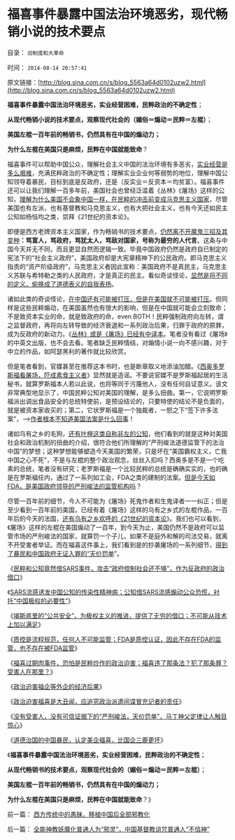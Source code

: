 # 福喜事件暴露中国法治环境恶劣，现代畅销小说的技术要点

目录： `旧制度和大革命` 

时间： `2014-08-14 20:57:41` 

原文链接：[http://blog.sina.com.cn/s/blog_5563a64d0102uzw2.html](http://blog.sina.com.cn/s/blog_5563a64d0102uzw2.html)

**福喜事件暴露中国法治环境恶劣，实业经营困难，民粹政治的不确定性**；

**从现代畅销小说的技术要点，观察现代社会的（媚俗＝煽动＝民粹＝左棍）**；

**美国左棍一百年前的畅销书，仍然具有在中国的煽动力；**

**为什么左棍在美国只是麻烦，民粹在中国就能致命**？

福喜事件可以帮助中国公众，理解社会主义中国的法治环境有多恶劣，[实业经营是多么艰难](../../../2008/5/4/实业难！中国市场其实非常小!.md)，充满民粹政治的不确定性；理解实业企业何等弱势的地位，理解中国公知领导着暴民，目标到底是反政府，还是（反实业＝反资本＝均贫富）。福喜事件还可以让我们理解一百多年前，美国社会也曾经泛滥着《丛林》《屠场》这样的公知，[理解为什么美国不会象中国一样，在民粹的冲击前变成马克思主义国家](../../../2010/3/19/魔鬼三招几乎征服了美国.md)，尽管美国也有左派，也有基督教和马克思主义，也有大把社会主义，也有今天还如民主公知如杨恒均之类，崇拜《21世纪的资本论》。

即便是西方老牌资本主义国家，作为畅销书的技术要点，[仍然离不开魔鬼三招及其变种](../../../2010/3/17/征服“最理性的德意志民族”的魔鬼三招！.md)**：骂富人，骂政府，骂犹太人，骂敌对国家，号称为最穷的人代言**。这条与中国今天并无不同，而且更显自然而逻辑一致。毕竟中国政府仍然是政府自已制定的宪法下的“社会主义政府”，美国政府却是大宪章精神下的公民政府。即马克思主义指责的“资产阶级政府”，马克思主义者因此宣称：美国政府不是真民主，马克思主义苏联与希特勒之类的人民政府，才是真正的民主。看似奇谈怪论，[显然是将不同的定义，偷换成了道德表义的自我表扬](../../../2009/12/21/“自我评分测不准”，计划经济的死穴.md)。

诸如此类的奇谈怪论，[在中国还有可能被打压，但是在美国就不可能被打压](../../../2012/7/12/食品安全的竭斯底酝酿着民粹冲击波.md)。但同样是这些民粹煽动，在美国虽然也有很大的影响，但是在中国就可能会立刻致命；不是致资本实业的命，就是致政府的命，even
BOTH！民粹强制政府向左转，谓之监督政府，再将向左转导致的经济衰退和一系列政治后果，归罪于政府的原罪，成为反政府的新动力。《[丛林》或是《屠场》已经有中译本](../../../2011/6/10/汤姆叔叔竭斯底里的小屋和丛林.md)。笔者没有看过《屠场》的中英文出版，也不会去看。笔者缺乏民粹情结，对煽情小说一向不感兴趣，对于中立的作品，如阿瑟黑利的著作就比较欣赏。

但是笔者看到，官媒甚至在推荐这本书时，也是断章取义地添油加醋。《[西奥多罗斯福看屠场，吓成素食主义者](http://gzdaily.dayoo.com/html/2010-04/03/content_918899.htm)》显然就是造谣。不要说官媒不是罗斯福起居的生活秘书，就算罗斯福本人若以此说，也将等同于污蔑他人，没有任何自证意义。该文非常典型地显示了，中国民粹公知对美国的理解，是多么扭曲。第一，它说明罗斯福派出调出食品安全的总统特使前，是预设结论的，只要特使的结论不是负面的，就是被资本家收买的；第二，它状罗斯福是一个独裁者，一怒之下“签下许多法案”，——>[作者根本不知道美国法案是什么回事](../../../2013/10/18/谁掌握着美国的立法权？美国政治中存在“立法权”吗？.md)！

诸如乌有之乡的毛狗，[还有叶檀这类自称非左的公知](../../../2013/7/19/自由放任和政府监管的各自前提，兼谈薛兆丰与叶檀的共识.md)，他们看到的就是这种对美国社会和政治机制的扭曲的介绍，很符合他们所理解的“严刑峻法道德监管下的法治中国”的梦想；这种梦想能够塑造今天美国的繁荣，只是坏在“美国霸权主义，亡我中国之心不死”，不是与左棍的整个政治观念，丝丝入扣吗？西奥多是不是一个吃素的总统，笔者没有研究；老罗斯福是一个比较民粹的总统是确确实实的，也的确是在罗斯福任内，通过了一系列如工会，FDA之类的建制的法案。[但是今天如FDA，是美国政府领导的严刑峻法的监管机构吗](../../../2010/7/30/市场经济没有官方认证;FDA不是行政管制.md)？

尽管一百年前的细节，今人不可能为《屠场》死鬼作者和生鬼译者一一纠正；但是至少看到一百年前的美国，已经有着《屠场》这样的乌有之乡式的左棍作品，一百年后的今天的法国，[还有乌有之乡欢呼的《21世纪的资本论](../../../2014/6/23/中国公知和西方左派的愚昧、反动、落后，及他们的作品.md)》。我们也可以看到，《屠场》这样的左棍在美国煽动了一百年，到今天为止，美国仍然不是政府可以监管市场的严刑峻法的国家，就算罚一个子儿，如果不是庭外和解的司法交易，就离不开受害者举证。而在福喜这件事上，我们看到是的抄袭屠场的一系列细节，[得到了暴民和中国政府无证入罪的“天价罚单](../../../2014/8/12/政治迫害福喜的唯一结果，是食品和服务行业国有化.md)”。

《[民粹和公知竟然借SARS事件，攻击“政府控制社会还不够”，作为反政府的政治借口](../../../2014/7/5/俺国民粹推动的国进民退，兼谈SARS事变后的竭斯底里.md)》

《[SARS流感诱发中国公知的传染性精神病；公知借SARS流感煽动公众恐慌，衬托“中国极权的必要性”](../../../2014/7/9/SARS流感诱发中国公知的传染性精神病.md)》

《[竭斯底里的“公共安全”，为极权主义的推进，提供了无穷的借口；不可能从技术上加以满足](../../../2014/7/15/竭斯底里的“公共安全”，为极权主义的推进，提供了无穷的借口；.md)》

《[质控是流程规范，任何人不可能监管；FDA是质控认证，因此不存在FDA的监管，也不存在被FDA监管](../../../2014/7/14/中国官方和公知，都不能区别“质检vs质控”，及FDA；.md)》

《[福喜过期肉事件，恐怕是民粹炒作的政治迫害；福喜违了那条法？犯了那条罪？受害人在那里？](../../../2014/8/9/福喜过期肉事件，恐怕是民粹炒作的政治迫害.md)》

《[政治迫害福企等外企的经济后果](../../../2014/8/10/政治迫害福企等外企的经济后果.md)》

《[政治迫害福喜是大丑闻，应追究政治派遣间谍冒充记者的责任](../../../2014/8/11/政治迫害福喜是严重损害中国形象的国际丑闻.md)》

《[没有受害人，没有可信证据下的“严刑峻法，天价罚单”，马丁神父定律让人触目惊心](../../../2014/8/12/政治迫害福喜的唯一结果，是食品和服务行业国有化.md)》

《[道德治国的中国暴民，认定美企福喜，比国企三鹿更坏](../../../2014/8/13/道德治国的中国暴民，认定美企福喜，比国企三鹿更坏.md)》

《**福喜事件暴露中国法治环境恶劣，实业经营困难，民粹政治的不确定性**；

**从现代畅销书的技术要点，观察现代社会的（媚俗＝煽动＝民粹＝左棍）**；

**美国左棍一百年前的畅销书，仍然具有在中国的煽动力；**

**为什么左棍在美国只是麻烦，民粹在中国就能致命**？》

前一篇： [西方传统中的愚昧，移植中国后全部邪教化](../../../2014/8/14/西方传统中的愚昧，移植中国后全部邪教化.md)

后一篇： [全能神教妖魔化普通人为“邪灵”，中国基督教诅咒普通人“不信神”](../../../2014/8/13/全能神教妖魔化普通人为“邪灵”，中国基督教诅咒普通人“不信神”.md)

